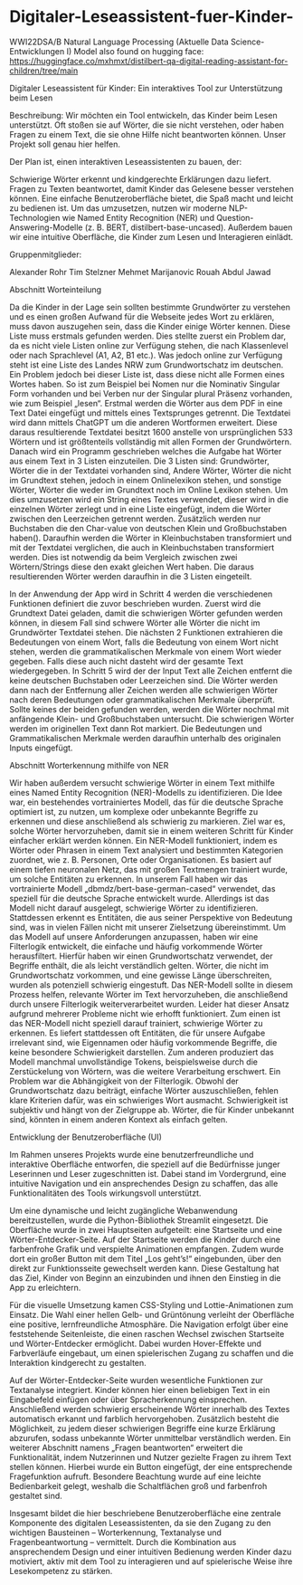 # Digitaler-Leseassistent-fuer-Kinder-
WWI22DSA/B Natural Language Processing (Aktuelle Data Science-Entwicklungen I)
Model also found on hugging face:
https://huggingface.co/mxhmxt/distilbert-qa-digital-reading-assistant-for-children/tree/main

Digitaler Leseassistent für Kinder: 
Ein interaktives Tool zur Unterstützung beim Lesen


Beschreibung:
Wir möchten ein Tool entwickeln, das Kinder beim Lesen unterstützt. Oft stoßen sie auf Wörter, die sie nicht verstehen, oder haben Fragen zu einem Text, die sie ohne Hilfe nicht beantworten können. Unser Projekt soll genau hier helfen.


Der Plan ist, einen interaktiven Leseassistenten zu bauen, der:

Schwierige Wörter erkennt und kindgerechte Erklärungen dazu liefert.
Fragen zu Texten beantwortet, damit Kinder das Gelesene besser verstehen können.
Eine einfache Benutzeroberfläche bietet, die Spaß macht und leicht zu bedienen ist.
Um das umzusetzen, nutzen wir moderne NLP-Technologien wie Named Entity Recognition (NER) und Question-Answering-Modelle (z. B. BERT, distilbert-base-uncased). Außerdem bauen wir eine intuitive Oberfläche, die Kinder zum Lesen und Interagieren einlädt.

Gruppenmitglieder:

Alexander Rohr
Tim Stelzner
Mehmet Marijanovic
Rouah Abdul Jawad



Abschnitt Worteinteilung

Da die Kinder in der Lage sein sollten bestimmte Grundwörter zu verstehen und es einen großen Aufwand für die Webseite jedes Wort zu erklären, muss davon auszugehen sein, dass die Kinder einige Wörter kennen. Diese Liste muss erstmals gefunden werden. Dies stellte zuerst ein Problem dar, da es nicht viele Listen online zur Verfügung stehen, die nach Klassenlevel oder nach Sprachlevel (A1, A2, B1 etc.). Was jedoch online zur Verfügung steht ist eine Liste des Landes NRW zum Grundwortschatz im deutschen. Ein Problem jedoch bei dieser Liste ist, dass diese nicht alle Formen eines Wortes haben. So ist zum Beispiel bei Nomen nur die Nominativ Singular Form vorhanden und bei Verben nur der Singular plural Präsenz vorhanden, wie zum Beispiel „lesen“.
Erstmal werden die Wörter aus dem PDF in eine Text Datei eingefügt und mittels eines Textsprunges getrennt. Die Textdatei wird dann mittels ChatGPT um die anderen Wortformen erweitert. Diese daraus resultierende Textdatei besitzt 1600  anstelle von ursprünglichen 533 Wörtern und ist größtenteils vollständig mit allen Formen der Grundwörtern.
Danach wird ein Programm geschrieben welches die Aufgabe hat Wörter aus einem Text in 3 Listen einzuteilen. Die 3 Listen sind: Grundwörter, Wörter die in der Textdatei vorhanden sind, Andere Wörter, Wörter die nicht im Grundtext stehen, jedoch in einem Onlinelexikon stehen, und sonstige Wörter, Wörter die weder im Grundtext noch im Online Lexikon stehen. Um dies umzusetzen wird ein String eines Textes verwendet, dieser wird in die einzelnen Wörter zerlegt und in eine Liste eingefügt, indem die Wörter zwischen den Leerzeichen getrennt werden. Zusätzlich werden nur Buchstaben die den Char-value von deutschen Klein und Großbuchstaben haben(). Daraufhin werden die Wörter in Kleinbuchstaben transformiert und mit der Textdatei verglichen, die auch in Kleinbuchstaben transformiert werden. Dies ist notwendig da beim Vergleich zwischen zwei Wörtern/Strings diese den exakt gleichen Wert haben. Die daraus resultierenden Wörter werden daraufhin in die 3 Listen eingeteilt. 

In der Anwendung der App wird in Schritt 4 werden die verschiedenen Funktionen definiert die zuvor beschrieben wurden. Zuerst wird die Grundtext Datei geladen, damit die schwierigen Wörter gefunden werden können, in diesem Fall sind schwere Wörter alle Wörter die nicht im Grundwörter Textdatei stehen. Die nächsten 2 Funktionen extrahieren die Bedeutungen von einem Wort, falls die Bedeutung von einem Wort nicht stehen, werden die grammatikalischen Merkmale von einem Wort wieder gegeben. Falls diese auch nicht dasteht wird der gesamte Text wiedergegeben. In Schritt 5 wird der der Input Text alle Zeichen entfernt die keine deutschen Buchstaben  oder Leerzeichen sind. Die Wörter werden dann nach der Entfernung aller Zeichen werden alle schwierigen Wörter nach deren Bedeutungen oder grammatikalischen Merkmale überprüft. Sollte keines der beiden gefunden werden, werden die Wörter nochmal mit anfängende Klein- und Großbuchstaben untersucht. Die schwierigen Wörter werden im originellen Text dann Rot markiert. Die Bedeutungen und Grammatikalischen Merkmale werden daraufhin unterhalb des originalen Inputs eingefügt.

Abschnitt Worterkennung mithilfe von NER

Wir haben außerdem versucht schwierige Wörter in einem Text mithilfe eines Named Entity Recognition (NER)-Modells zu identifizieren. Die Idee war, ein bestehendes vortrainiertes Modell, das für die deutsche Sprache optimiert ist, zu nutzen, um komplexe oder unbekannte Begriffe zu erkennen und diese anschließend als schwierig zu markieren. Ziel war es, solche Wörter hervorzuheben, damit sie in einem weiteren Schritt für Kinder einfacher erklärt werden können.
Ein NER-Modell funktioniert, indem es Wörter oder Phrasen in einem Text analysiert und bestimmten Kategorien zuordnet, wie z. B. Personen, Orte oder Organisationen. Es basiert auf einem tiefen neuronalen Netz, das mit großen Textmengen trainiert wurde, um solche Entitäten zu erkennen. In unserem Fall haben wir das vortrainierte Modell „dbmdz/bert-base-german-cased“ verwendet, das speziell für die deutsche Sprache entwickelt wurde. Allerdings ist das Modell nicht darauf ausgelegt, schwierige Wörter zu identifizieren. Stattdessen erkennt es Entitäten, die aus seiner Perspektive von Bedeutung sind, was in vielen Fällen nicht mit unserer Zielsetzung übereinstimmt.
Um das Modell auf unsere Anforderungen anzupassen, haben wir eine Filterlogik entwickelt, die einfache und häufig vorkommende Wörter herausfiltert. Hierfür haben wir einen Grundwortschatz verwendet, der Begriffe enthält, die als leicht verständlich gelten. Wörter, die nicht im Grundwortschatz vorkommen, und eine gewisse Länge überschreiten, wurden als potenziell schwierig eingestuft. Das NER-Modell sollte in diesem Prozess helfen, relevante Wörter im Text hervorzuheben, die anschließend durch unsere Filterlogik weiterverarbeitet wurden.
Leider hat dieser Ansatz aufgrund mehrerer Probleme nicht wie erhofft funktioniert. Zum einen ist das NER-Modell nicht speziell darauf trainiert, schwierige Wörter zu erkennen. Es liefert stattdessen oft Entitäten, die für unsere Aufgabe irrelevant sind, wie Eigennamen oder häufig vorkommende Begriffe, die keine besondere Schwierigkeit darstellen. Zum anderen produziert das Modell manchmal unvollständige Tokens, beispielsweise durch die Zerstückelung von Wörtern, was die weitere Verarbeitung erschwert.
Ein Problem war die Abhängigkeit von der Filterlogik. Obwohl der Grundwortschatz dazu beiträgt, einfache Wörter auszuschließen, fehlen klare Kriterien dafür, was ein schwieriges Wort ausmacht. Schwierigkeit ist subjektiv und hängt von der Zielgruppe ab. Wörter, die für Kinder unbekannt sind, könnten in einem anderen Kontext als einfach gelten.

Entwicklung der Benutzeroberfläche (UI)

Im Rahmen unseres Projekts wurde eine benutzerfreundliche und interaktive Oberfläche entworfen, die speziell auf die Bedürfnisse junger Leserinnen und Leser zugeschnitten ist. Dabei stand im Vordergrund, eine intuitive Navigation und ein ansprechendes Design zu schaffen, das alle Funktionalitäten des Tools wirkungsvoll unterstützt.

Um eine dynamische und leicht zugängliche Webanwendung bereitzustellen, wurde die Python-Bibliothek Streamlit eingesetzt. Die Oberfläche wurde in zwei Hauptseiten aufgeteilt: eine Startseite und eine Wörter-Entdecker-Seite. Auf der Startseite werden die Kinder durch eine farbenfrohe Grafik und verspielte Animationen empfangen. Zudem wurde dort ein großer Button mit dem Titel „Los geht’s!“ eingebunden, über den direkt zur Funktionsseite gewechselt werden kann. Diese Gestaltung hat das Ziel, Kinder von Beginn an einzubinden und ihnen den Einstieg in die App zu erleichtern.

Für die visuelle Umsetzung kamen CSS-Styling und Lottie-Animationen zum Einsatz. Die Wahl einer hellen Gelb- und Grüntönung verleiht der Oberfläche eine positive, lernfreundliche Atmosphäre. Die Navigation erfolgt über eine feststehende Seitenleiste, die einen raschen Wechsel zwischen Startseite und Wörter-Entdecker ermöglicht. Dabei wurden Hover-Effekte und Farbverläufe eingebaut, um einen spielerischen Zugang zu schaffen und die Interaktion kindgerecht zu gestalten.

Auf der Wörter-Entdecker-Seite wurden wesentliche Funktionen zur Textanalyse integriert. Kinder können hier einen beliebigen Text in ein Eingabefeld einfügen oder über Spracherkennung einsprechen. Anschließend werden schwierig erscheinende Wörter innerhalb des Textes automatisch erkannt und farblich hervorgehoben. Zusätzlich besteht die Möglichkeit, zu jedem dieser schwierigen Begriffe eine kurze Erklärung abzurufen, sodass unbekannte Wörter unmittelbar verständlich werden. Ein weiterer Abschnitt namens „Fragen beantworten“ erweitert die Funktionalität, indem Nutzerinnen und Nutzer gezielte Fragen zu ihrem Text stellen können. Hierbei wurde ein Button eingefügt, der eine entsprechende Fragefunktion aufruft. Besondere Beachtung wurde auf eine leichte Bedienbarkeit gelegt, weshalb die Schaltflächen groß und farbenfroh gestaltet sind. 

Insgesamt bildet die hier beschriebene Benutzeroberfläche eine zentrale Komponente des digitalen Leseassistenten, da sie den Zugang zu den wichtigen Bausteinen – Worterkennung, Textanalyse und Fragenbeantwortung – vermittelt. Durch die Kombination aus ansprechendem Design und einer intuitiven Bedienung werden Kinder dazu motiviert, aktiv mit dem Tool zu interagieren und auf spielerische Weise ihre Lesekompetenz zu stärken.
